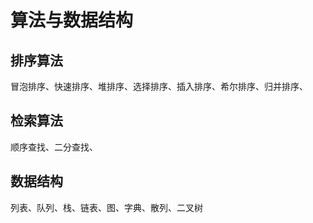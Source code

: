 # 算法与数据结构

## 排序算法
冒泡排序、快速排序、堆排序、选择排序、插入排序、希尔排序、归并排序、

## 检索算法
顺序查找、二分查找、

## 数据结构
列表、队列、栈、链表、图、字典、散列、二叉树